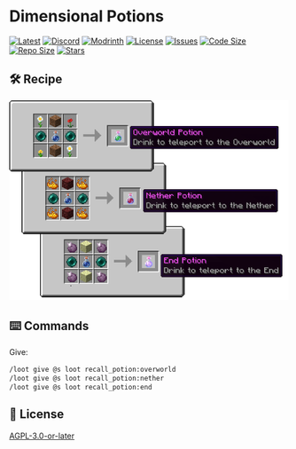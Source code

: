 # Dimensional Potions

[![Latest](https://img.shields.io/github/v/release/lullaby6/dimensional-potions-data-pack?color=blueviolet&logo=github)](https://github.com/lullaby6/dimensional-potions-data-pack/releases)
[![Discord](https://img.shields.io/discord/1327308441324097681?label=discord&color=blue&logo=discord)](https://discord.gg/5UdcDa5xNC)
[![Modrinth](https://img.shields.io/modrinth/dt/dimensional-potions?label=modrinth&logo=modrinth)](https://modrinth.com/datapack/dimensional-potions)
[![License](https://img.shields.io/github/license/lullaby6/dimensional-potions-data-pack)](https://github.com/lullaby6/dimensional-potions-data-pack/blob/main/LICENSE)
[![Issues](https://img.shields.io/github/issues/lullaby6/dimensional-potions-data-pack?color=orange&logo=github)](https://github.com/lullaby6/dimensional-potions-data-pack/issues)
[![Code Size](https://img.shields.io/github/languages/code-size/lullaby6/dimensional-potions-data-pack?color=purple&logoColor=white)](https://github.com/lullaby6/dimensional-potions-data-pack)
[![Repo Size](https://img.shields.io/github/repo-size/lullaby6/dimensional-potions-data-pack?logo=dropbox&color=red)](https://github.com/lullaby6/dimensional-potions-data-pack)
[![Stars](https://img.shields.io/github/stars/lullaby6/dimensional-potions-data-pack?logo=github&color=yellow)](https://github.com/lullaby6/dimensional-potions-data-pack/stargazers)

## 🛠️ Recipe

![recipe](https://raw.githubusercontent.com/lullaby6/dimensional-potions-data-pack/refs/heads/main/images/recipe.png)

## ⌨️ Commands

Give:

```mcfunction
/loot give @s loot recall_potion:overworld
/loot give @s loot recall_potion:nether
/loot give @s loot recall_potion:end
```

## 🪪 License

[AGPL-3.0-or-later](https://github.com/lullaby6/dimensional-potions-data-pack/blob/main/LICENSE)